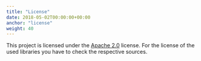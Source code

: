 ```yaml
---
title: "License"
date: 2018-05-02T00:00:00+00:00
anchor: "license"
weight: 40
---
```


This project is licensed under the [Apache 2.0](https://github.com/promhippie/prometheus-vcd-sd/blob/master/LICENSE) license. For the license of the used libraries you have to check the respective sources.
